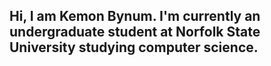 ## Hi, I am Kemon Bynum. I'm currently an undergraduate student at Norfolk State University studying computer science. 

<!--
**klbynum/klbynum** is a ✨ _special_ ✨ repository because its `README.md` (this file) appears on your GitHub profile.

- 😄 Pronouns: He/Him
-   Classification: Junior
- ⚡ Fun fact: In my free time, I enjoy playing music and spending time with family and friends.
- 📫 How to reach me: kemonbynum18@gmail.com

-->
